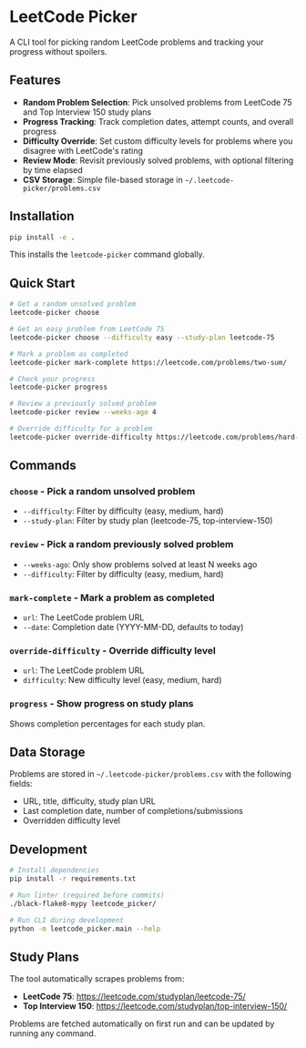 # LeetCode Picker

A CLI tool for picking random LeetCode problems and tracking your progress without spoilers.

## Features

- **Random Problem Selection**: Pick unsolved problems from LeetCode 75 and Top Interview 150 study plans
- **Progress Tracking**: Track completion dates, attempt counts, and overall progress
- **Difficulty Override**: Set custom difficulty levels for problems where you disagree with LeetCode's rating
- **Review Mode**: Revisit previously solved problems, with optional filtering by time elapsed
- **CSV Storage**: Simple file-based storage in `~/.leetcode-picker/problems.csv`

## Installation

```bash
pip install -e .
```

This installs the `leetcode-picker` command globally.

## Quick Start

```bash
# Get a random unsolved problem
leetcode-picker choose

# Get an easy problem from LeetCode 75
leetcode-picker choose --difficulty easy --study-plan leetcode-75

# Mark a problem as completed
leetcode-picker mark-complete https://leetcode.com/problems/two-sum/

# Check your progress
leetcode-picker progress

# Review a previously solved problem
leetcode-picker review --weeks-ago 4

# Override difficulty for a problem
leetcode-picker override-difficulty https://leetcode.com/problems/hard-problem/ easy
```

## Commands

### `choose` - Pick a random unsolved problem
- `--difficulty`: Filter by difficulty (easy, medium, hard)
- `--study-plan`: Filter by study plan (leetcode-75, top-interview-150)

### `review` - Pick a random previously solved problem  
- `--weeks-ago`: Only show problems solved at least N weeks ago
- `--difficulty`: Filter by difficulty (easy, medium, hard)

### `mark-complete` - Mark a problem as completed
- `url`: The LeetCode problem URL
- `--date`: Completion date (YYYY-MM-DD, defaults to today)

### `override-difficulty` - Override difficulty level
- `url`: The LeetCode problem URL  
- `difficulty`: New difficulty level (easy, medium, hard)

### `progress` - Show progress on study plans
Shows completion percentages for each study plan.

## Data Storage

Problems are stored in `~/.leetcode-picker/problems.csv` with the following fields:
- URL, title, difficulty, study plan URL
- Last completion date, number of completions/submissions
- Overridden difficulty level

## Development

```bash
# Install dependencies
pip install -r requirements.txt

# Run linter (required before commits)
./black-flake8-mypy leetcode_picker/

# Run CLI during development
python -m leetcode_picker.main --help
```

## Study Plans

The tool automatically scrapes problems from:
- **LeetCode 75**: https://leetcode.com/studyplan/leetcode-75/
- **Top Interview 150**: https://leetcode.com/studyplan/top-interview-150/

Problems are fetched automatically on first run and can be updated by running any command.